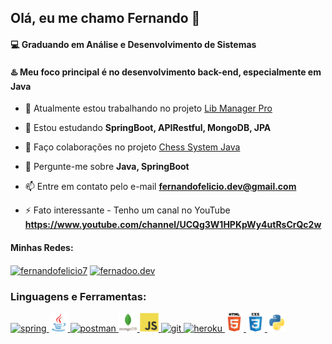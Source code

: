 <h2 >Olá, eu me chamo Fernando 👋</h2>
<h4 >💻 Graduando em Análise e Desenvolvimento de Sistemas</h4>
<h4 >♨️ Meu foco principal é no desenvolvimento back-end, especialmente em Java</h4> 

- 🔭 Atualmente estou trabalhando no projeto [Lib Manager Pro](https://github.com/fernando-felicio/lib-manager-pro)

- 🌱 Estou estudando **SpringBoot, APIRestful, MongoDB, JPA**

- 👯 Faço colaborações no projeto [Chess System Java](https://github.com/acenelio/chess-system-java/tree/master)

- 💬 Pergunte-me sobre **Java, SpringBoot**

- 📫 Entre em contato pelo e-mail **fernandofelicio.dev@gmail.com**

- ⚡ Fato interessante - Tenho um canal no YouTube **https://www.youtube.com/channel/UCQg3W1HPKpWy4utRsCrQc2w**

<h4 align="left">Minhas Redes:</h4>
<p align="left">
<a href="https://linkedin.com/in/fernandofelicio7" target="blank"><img align="center" src="https://raw.githubusercontent.com/rahuldkjain/github-profile-readme-generator/master/src/images/icons/Social/linked-in-alt.svg" alt="fernandofelicio7" height="20" width="40" /></a>
<a href="https://instagram.com/fernadoo.dev" target="blank"><img align="center" src="https://raw.githubusercontent.com/rahuldkjain/github-profile-readme-generator/master/src/images/icons/Social/instagram.svg" alt="fernadoo.dev" height="20" width="40" /></a>
</p>

<h3 align="left">Linguagens e Ferramentas:</h3>
<p align="left"> <a href="https://spring.io/" target="_blank" rel="noreferrer"> <img src="https://www.vectorlogo.zone/logos/springio/springio-icon.svg" alt="spring" width="30" height="30"/> </a> <a href="https://www.java.com" target="_blank" rel="noreferrer"> <img src="https://raw.githubusercontent.com/devicons/devicon/master/icons/java/java-original.svg" alt="java" width="30" height="30"/> </a>  <a href="https://postman.com" target="_blank" rel="noreferrer"> <img src="https://www.vectorlogo.zone/logos/getpostman/getpostman-icon.svg" alt="postman" width="30" height="30"/> </a> <a href="https://www.mongodb.com/" target="_blank" rel="noreferrer"> <img src="https://raw.githubusercontent.com/devicons/devicon/master/icons/mongodb/mongodb-original-wordmark.svg" alt="mongodb" width="30" height="30"/> </a> <a href="https://developer.mozilla.org/en-US/docs/Web/JavaScript" target="_blank" rel="noreferrer"> <img src="https://raw.githubusercontent.com/devicons/devicon/master/icons/javascript/javascript-original.svg" alt="javascript" width="30" height="30"/> </a>  <a href="https://git-scm.com/" target="_blank" rel="noreferrer"> <img src="https://www.vectorlogo.zone/logos/git-scm/git-scm-icon.svg" alt="git" width="30" height="30"/> </a> <a href="https://heroku.com" target="_blank" rel="noreferrer"> <img src="https://www.vectorlogo.zone/logos/heroku/heroku-icon.svg" alt="heroku" width="30" height="30"/> </a> <a href="https://www.w3.org/html/" target="_blank" rel="noreferrer"> <img src="https://raw.githubusercontent.com/devicons/devicon/master/icons/html5/html5-original-wordmark.svg" alt="html5" width="30" height="30"/> </a> <a href="https://www.w3schools.com/css/" target="_blank" rel="noreferrer"> <img src="https://raw.githubusercontent.com/devicons/devicon/master/icons/css3/css3-original-wordmark.svg" alt="css3" width="30" height="30"/> </a>  <a href="https://www.python.org" target="_blank" rel="noreferrer"> <img src="https://raw.githubusercontent.com/devicons/devicon/master/icons/python/python-original.svg" alt="python" width="30" height="30"/> </a>  </p>


